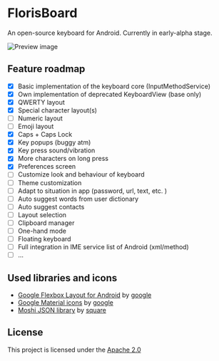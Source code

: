 # FlorisBoard

An open-source keyboard for Android. Currently in early-alpha stage.

![Preview image](https://imgur.com/X5EkD4p.png)

## Feature roadmap
* [x] Basic implementation of the keyboard core (InputMethodService)
* [x] Own implementation of deprecated KeyboardView (base only)
* [x] QWERTY layout
* [x] Special character layout(s)
* [ ] Numeric layout
* [ ] Emoji layout
* [x] Caps + Caps Lock
* [x] Key popups (buggy atm)
* [x] Key press sound/vibration
* [x] More characters on long press
* [x] Preferences screen
* [ ] Customize look and behaviour of keyboard
* [ ] Theme customization
* [ ] Adapt to situation in app (password, url, text, etc. )
* [ ] Auto suggest words from user dictionary
* [ ] Auto suggest contacts
* [ ] Layout selection
* [ ] Clipboard manager
* [ ] One-hand mode
* [ ] Floating keyboard
* [ ] Full integration in IME service list of Android (xml/method)
* [ ] ...

## Used libraries and icons
* [Google Flexbox Layout for Android](https://github.com/google/flexbox-layout)
  by [google](https://github.com/google)
* [Google Material icons](https://github.com/google/material-design-icons) by
  [google](https://github.com/google)
* [Moshi JSON library](https://github.com/square/moshi) by
  [square](https://github.com/square)

## License
This project is licensed under the [Apache 2.0](LICENSE)

